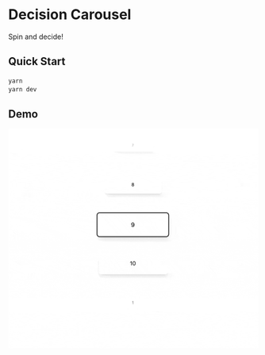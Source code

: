 # Decision Carousel

Spin and decide!

## Quick Start

```sh
yarn
yarn dev
```

## Demo

![Infinitely scrolling carousel](/docs/media/demo.gif)
